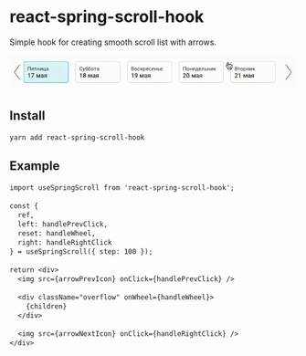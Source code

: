 # react-spring-scroll-hook

Simple hook for creating smooth scroll list with arrows.

![demo](assets/scroll.gif)

## Install

```
yarn add react-spring-scroll-hook
```

## Example

```
import useSpringScroll from 'react-spring-scroll-hook';

const {
  ref,
  left: handlePrevClick,
  reset: handleWheel,
  right: handleRightClick
} = useSpringScroll({ step: 100 });

return <div>
  <img src={arrowPrevIcon} onClick={handlePrevClick} />

  <div className="overflow" onWheel={handleWheel}>
    {children}
  </div>

  <img src={arrowNextIcon} onClick={handleRightClick} />
</div>
```
